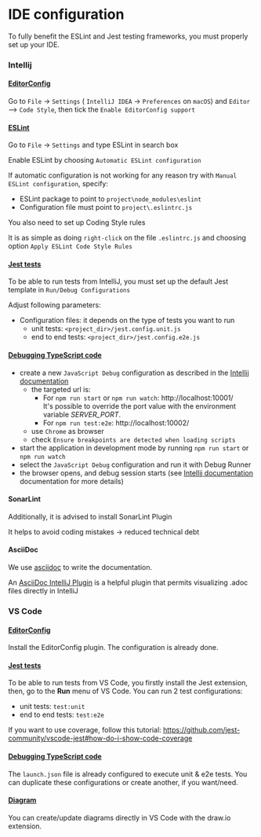 # IDE configuration

To fully benefit the ESLint and Jest testing frameworks, you must properly set up your IDE.

### Intellij

#### [EditorConfig](https://www.jetbrains.com/help/idea/configuring-code-style.html#editorconfig)

Go to `File` -> `Settings` ( `IntelliJ IDEA` -> `Preferences` on `macOS`) and `Editor` --> `Code Style`, then tick the
`Enable EditorConfig support`


#### [ESLint](https://www.jetbrains.com/help/idea/eslint.html#)

Go to `File` -> `Settings` and type ESLint in search box

Enable ESLint by choosing `Automatic ESLint configuration`

If automatic configuration is not working for any reason try with `Manual ESLint configuration`, specify:
- ESLint package to point to `project\node_modules\eslint`
- Configuration file must point to `project\.eslintrc.js`

You also need to set up Coding Style rules

It is as simple as doing `right-click` on the file `.eslintrc.js` and choosing option `Apply ESLint Code Style Rules`

#### [Jest tests](https://www.jetbrains.com/help/idea/running-unit-tests-on-jest.html)

To be able to run tests from IntelliJ, you must set up the default Jest template in `Run/Debug Configurations`

Adjust following parameters:
- Configuration files: it depends on the type of tests you want to run 
  - unit tests: `<project_dir>/jest.config.unit.js`
  - end to end tests: `<project_dir>/jest.config.e2e.js`


#### [Debugging TypeScript code](https://www.jetbrains.com/help/idea/running-and-debugging-typescript.html#ws_ts_debug_client_side_on_external_dev_server)

- create a new `JavaScript Debug` configuration as described in the [Intellij documentation](https://www.jetbrains.com/help/idea/running-and-debugging-typescript.html#ws_ts_debug_client_side_on_external_dev_server)
  - the targeted url is: 
    - For `npm run start` or `npm run watch`: http://localhost:10001/ \
    It's possible to override the port value with the environment variable _SERVER_PORT_.
    - For `npm run test:e2e`: http://localhost:10002/
  - use `Chrome` as browser
  - check `Ensure breakpoints are detected when loading scripts`  
- start the application in development mode by running `npm run start` or `npm run watch`
- select the `JavaScript Debug` configuration and run it with Debug Runner
- the browser opens, and debug session starts (see [Intellij documentation](https://www.jetbrains.com/help/idea/running-and-debugging-typescript.html#ws_ts_debug_client_side_on_external_dev_server)
documentation for more details) 

#### SonarLint

Additionally, it is advised to install SonarLint Plugin

It helps to avoid coding mistakes -> reduced technical debt


#### AsciiDoc

We use [asciidoc](https://asciidoctor.org/docs/what-is-asciidoc/) to write the documentation.

An [AsciiDoc IntelliJ Plugin](https://plugins.jetbrains.com/plugin/7391-asciidoc) is a helpful plugin that permits visualizing .adoc files directly in IntelliJ

### VS Code

#### [EditorConfig](https://marketplace.visualstudio.com/items?itemName=EditorConfig.EditorConfig)

Install the EditorConfig plugin.
The configuration is already done.

#### [Jest tests](https://github.com/jest-community/vscode-jest#how-to-get-it)

To be able to run tests from VS Code, you firstly install the Jest extension, then, go to the **Run** menu of VS Code.
You can run 2 test configurations:
  - unit tests: `test:unit`
  - end to end tests: `test:e2e`

If you want to use coverage, follow this tutorial: https://github.com/jest-community/vscode-jest#how-do-i-show-code-coverage

#### [Debugging TypeScript code](https://code.visualstudio.com/docs/typescript/typescript-debugging)
The `launch.json` file is already configured to execute unit & e2e tests.
You can duplicate these configurations or create another, if you want/need.

#### [Diagram](https://www.diagrams.net/blog/embed-diagrams-vscode)
You can create/update diagrams directly in VS Code with the draw.io extension.
